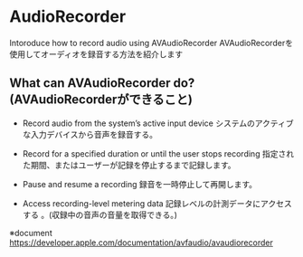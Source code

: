 # AudioRecorder
Intoroduce how to record audio using AVAudioRecorder
AVAudioRecorderを使用してオーディオを録音する方法を紹介します

## What can AVAudioRecorder do? (AVAudioRecorderができること)
- Record audio from the system’s active input device
システムのアクティブな入力デバイスから音声を録音する。

- Record for a specified duration or until the user stops recording
指定された期間、またはユーザーが記録を停止するまで記録します。

- Pause and resume a recording
録音を一時停止して再開します。

- Access recording-level metering data
記録レベルの計測データにアクセスする 。(収録中の音声の音量を取得できる。)

※document
https://developer.apple.com/documentation/avfaudio/avaudiorecorder

